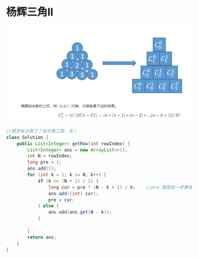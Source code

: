 # 杨辉三角II

![image-20200921184914031](119pascals-triangle-ii.assets/image-20200921184914031.png)


```java
//感觉有点累了？这才第二周，天！
class Solution {
    public List<Integer> getRow(int rowIndex) {
        List<Integer> ans = new ArrayList<>();
        int N = rowIndex;
        long pre = 1;
        ans.add(1);
        for (int k = 1; k <= N; k++) {
            if (k <= (N + 1) / 2) {
                long cur = pre * (N - k + 1) / k;    //pre 就是前一步算得了
                ans.add((int) cur);
                pre = cur;
            } else {
                ans.add(ans.get(N - k));
            }

        }
        return ans;
    }
}
```